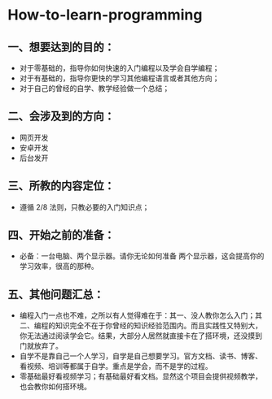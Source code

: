 # How-to-learn-programming
## 一、想要达到的目的：

- 对于零基础的，指导你如何快速的入门编程以及学会自学编程；
- 对于有基础的，指导你更快的学习其他编程语言或者其他方向；
- 对于自己的曾经的自学、教学经验做一个总结；

## 二、会涉及到的方向：

- 网页开发
- 安卓开发
- 后台发开

## 三、所教的内容定位：

- 遵循 2/8 法则，只教必要的入门知识点；

## 四、开始之前的准备：

- 必备：一台电脑、两个显示器。请你无论如何准备 两个显示器，这会提高你的学习效率，很高的那种。

## 五、其他问题汇总：

- 编程入门一点也不难，之所以有人觉得难在于：其一、没人教你怎么入门；其二、编程的知识完全不在于你曾经的知识经验范围内。而且实践性又特别大，你无法通过阅读学会它。结果，大部分人居然就直接卡在了搭环境，还没摸到门就放弃了。
- 自学不是靠自己一个人学习，自学是自己想要学习。官方文档、读书、博客、看视频、培训等都属于自学。重点是学会，而不是学的过程。
- 零基础最好看视频学习；有基础最好看文档。显然这个项目会提供视频教学，也会教你如何搭环境。




